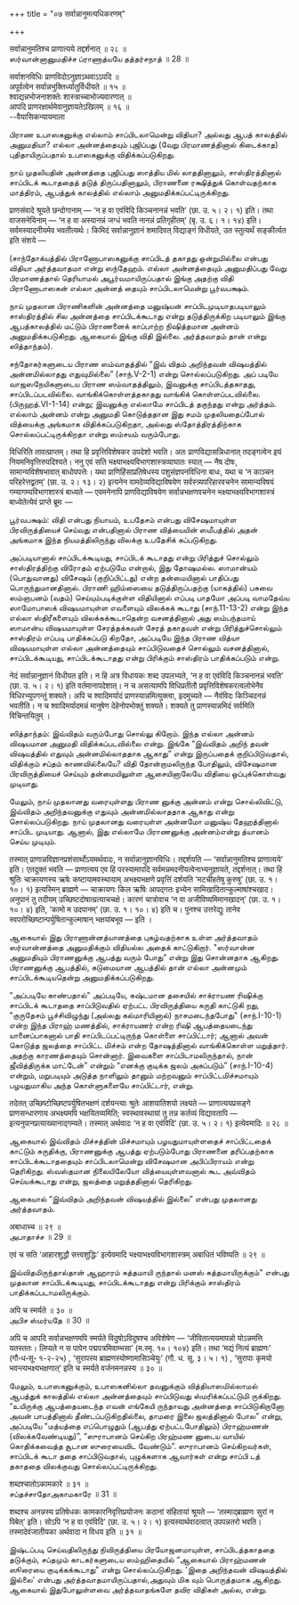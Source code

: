 +++
title = "०७ सर्वान्नानुमत्यधिकरणम्"

+++

सर्वान्नानुमतिश्च प्राणात्यये तद्दर्शनात् ॥ २८ ॥  
ஸர்வான்னானுமதிச்ச ப்ராணாத்யயே தத்தர்சநாத் ॥ 28 ॥

सर्वाशनविधिः प्राणविदोऽनुज्ञाऽथवाऽऽपदि ॥  
अपूर्वत्वेन सर्वान्नभुक्तिर्ध्यातुर्विधीयते ॥ १५ ॥  
श्वाद्यन्नभोजनाशक्तेः शास्त्राच्चाभोज्यवारणात् ॥  
आपदि प्राणरक्षार्थमेवानुज्ञायतेऽखिलम् ॥ १६ ॥  
--वैयासिकन्यायमाला

பிராண உபாஸகனுக்கு எல்லாம் சாப்பிடலாமென்று விதியா? அல்லது ஆபத் காலத்தில்
அனுமதியா? எல்லா அன்னத்தையும் புஜிப்பது (வேறு பிரமாணத்தினால் கிடைக்காத)
புதிதாயிருப்பதால் உபாஸகனுக்கு விதிக்கப்படுகிறது.

நாய் முதலியதின் அன்னத்தை புஜிப்பது ஸாத்திய மில் லாததினாலும்,
சாஸ்திரத்தினால் சாப்பிடக் கூடாததைத் தடுத் திருப்பதினாலும், பிராணனை
ரக்ஷித்துக் கொள்வதற்காக மாத்திரம், ஆபத்துக் காலத்தில் எல்லாம்
அனுமதிக்கப்பட்டிருக்கிறது.

प्राणसंवादे श्रूयते छन्दोगानाम् — ‘न ह वा एवंविदि किञ्चनानन्नं भवति’
(छा. उ. ५। २। १) इति। तथा वाजसनेयिनाम् — ‘न ह वा अस्यानन्नं जग्धं
भवति नानन्नं प्रतिगृहीतम्’ (बृ. उ. ६। १। १४) इति। सर्वमस्यादनीयमेव
भवतीत्यर्थः। किमिदं सर्वान्नानुज्ञानं शमादिवत् विद्याङ्गं विधीयते, उत
स्तुत्यर्थं सङ्कीर्त्यत इति संशये —

(சாந்தோக்யத்தில் பிராணோபாஸகனுக்கு சாப்பிடத் தகாதது ஒன்றுமில்லை என்பது
விதியா அர்த்தவாதமா என்று ஸந்தேஹம். எல்லா அன்னத்தையும் அனுமதிப்பது வேறு
பிரமாணத்தால் தெரியாமல் அபூர்வமாயிருப்பதால் இங்கு அதற்கு விதி
பிராணோபாஸகன் எல்லா அன்னத் தையும் சாப்பிடலாமென்று பூர்வபக்ஷம்.

நாய் முதலான பிராணிகளின் அன்னத்தை மனுஷ்யன் சாப்பிடமுடியாதபடியாலும்
சாஸ்திரத்தில் சில அன்னத்தை சாப்பிடக்கூடாது என்று தடுத்திருக்கிற
படியாலும் இங்கு ஆபத்காலத்தில் மட்டும் பிராணனைக் காப்பாற்ற நிஷித்தமான
அன்னம் அனுமதிக்கபடுகிறது. ஆகையால் இங்கு விதி இல்லை. அர்த்தவாதம் தான்
என்று ஸித்தாந்தம்).

சந்தோகர்களுடைய பிராண ஸம்வாதத்தில் “இவ் விதம் அறிந்தவன் விஷயத்தில்
அன்னமில்லாதது எதுவுமில்லை” (சாந்.V-2-1) என்று சொல்லப்படுகிறது. அப் படியே
வாஜஸநேயிகளுடைய பிராண ஸம்வாதத்திலும், இவனுக்கு சாப்பிடத்தகாதது,
சாப்பிடப்படவில்லை. வாங்கிக்கொள்ளத்தகாதது வாங்கிக் கொள்ளப்படவில்லை.
(பிருஹத்.VI-1-14) என்று; இவனுக்கு எல்லாமே சாப்பிடத் தகுந்தது என்று
அர்த்தம். எல்லாம் அன்னம் என்று அனுமதி கொடுத்ததான இது சமம் முதலியதைப்போல்
வித்யைக்கு அங்கமாக விதிக்கப்படுகிறதா, அல்லது ஸ்தோத்திரத்திற்காக
சொல்லப்பட்டிருக்கிறதா என்று ஸம்சயம் வரும்போது.

विधिरिति तावत्प्राप्तम्। तथा हि प्रवृत्तिविशेषकर उपदेशो भवति। अतः
प्राणविद्यासन्निधानात् तदङ्गत्वेन इयं नियमनिवृत्तिरुपदिश्यते। ननु एवं
सति भक्ष्याभक्ष्यविभागशास्त्रव्याघातः स्यात् — नैष दोषः,
सामान्यविशेषभावात् बाधोपपत्तेः। यथा प्राणिहिंसाप्रतिषेधस्य
पशुसंज्ञपनविधिना बाधः, यथा च ‘न काञ्चन परिहरेत्तद्व्रतम्’ (छा. उ. २।
१३। २) इत्यनेन वामदेव्यविद्याविषयेण सर्वस्त्र्यपरिहारवचनेन सामान्यविषयं
गम्यागम्यविभागशास्त्रं बाध्यते — एवमनेनापि प्राणविद्याविषयेण
सर्वान्नभक्षणवचनेन भक्ष्याभक्ष्यविभागशास्त्रं बाध्येतेत्येवं प्राप्ते
ब्रूमः —

பூர்வபக்ஷம்: விதி என்பது நியாயம், உபதேசம் என்பது விசேஷமாயுள்ள
பிரவிருத்தியைச் செய்வது என்பதினால் பிராண வித்யையின் ஸமீபத்தில் அதன்
அங்கமாக இந்த நியமத்திலிருந்து விலக்கு உபதேசிக் கப்படுகிறது.

அப்படியானால் சாப்பிடக்கூடியது, சாப்பிடக் கூடாதது என்று பிரித்துச்
சொல்லும் சாஸ்திரத்திற்கு விரோதம் ஏற்படுமே என்றால், இது தோஷமல்ல.
ஸாமான்யம் (பொதுவானது) விசேஷம் (குறிப்பிட்டது) என்ற தன்மையினால் பாதிப்பது
பொருந்துமானதினால். பிராணி ஹிம்ஸையை தடுத்திருப்பதற்கு (யாகத்தில்) பசுவை
ஸம்ஞபனம் (வதம்) செய்யும்படிக்குள்ள விதியினால் எப்படி பாதமோ அப்படி
வாமதேவ்ய ஸாமோபாஸக் விஷயமாயுள்ள எவளையும் விலக்கக் கூடாது (சாந்.11-13-2)
என்று இந்த எல்லா ஸ்திரீகளையும் விலக்கக்கூடாதென்ற வசனத்தினால் அது
ஸம்பந்தமாய் ஸாமான்ய விஷயமாயுள்ள சேரத்தக்கவள் சேரத் தகாதவள் என்று
பிரித்துச்சொல்லும் சாஸ்திரம் எப்படி பாதிக்கப்படு கிறதோ, அப்படியே இந்த
பிராண வித்யா விஷயமாயுள்ள எல்லா அன்னத்தையும் சாப்பிடுவதைச் சொல்லும்
வசனத்தினால், சாப்பிடக்கூடியது, சாப்பிடக்கூடாதது என்று பிரிக்கும்
சாஸ்திரம் பாதிக்கப்படும் என்று.

नेदं सर्वान्नानुज्ञानं विधीयत इति। न हि अत्र विधायकः शब्द उपलभ्यते, ‘न
ह वा एवंविदि किञ्चनानन्नं भवति’ (छा. उ. ५। २। १) इति वर्तमानापदेशात्।
न च असत्यामपि विधिप्रतीतौ प्रवृत्तिविशेषकरत्वलोभेनैव विधिरभ्युपगन्तुं
शक्यते। अपि च श्वादिमर्यादं प्राणस्यान्नमित्युक्त्वा, इदमुच्यते —
नैवंविदः किञ्चिदनन्नं भवतीति। न च श्वादिमर्यादमन्नं मानुषेण
देहेनोपभोक्तुं शक्यते। शक्यते तु प्राणस्यान्नमिदं सर्वमिति
विचिन्तयितुम् ।

ஸித்தாந்தம்: இவ்விதம் வரும்போது சொல்லு கிறோம். இந்த எல்லா அன்னம் விஷயமான
அனுமதி விதிக்கப்படவில்லை என்று. இங்கே “இவ்விதம் அறிந் தவன் விஷயத்தில்
எதுவும் அன்னமில்லாததாக ஆகாது” என்று இருப்பதைக் குறிப்பிடுவதால்,
விதிக்கும் சப்தம் காணவில்லையே? விதி தோன்றாமலிருந்த போதிலும், விசேஷமான
பிரவிருத்தியைச் செய்யும் தன்மையிலுள்ள ஆசையினாலேயே விதியை ஒப்புக்கொள்வது
முடியாது.

மேலும், நாய் முதலானது வரையுள்ளது பிராண னுக்கு அன்னம் என்று சொல்லிவிட்டு,
இவ்விதம் அறிந்தவனுக்கு எதுவும் அன்னமில்லாததாக ஆகாது என்று
சொல்லப்படுகிறது. நாய் முதலானது வரையுள்ள அன்னமோ மனுஷ்ய தேஹத்தினால்
சாப்பிட முடியாது. ஆனால், இது எல்லாமே பிராணனுக்கு அன்னம்என்று த்யானம்
செய்ய முடியும்.

तस्मात् प्राणान्नविज्ञानप्रशंसार्थोऽयमर्थवादः, न सर्वान्नानुज्ञानविधिः।
तद्दर्शयति — ‘सर्वान्नानुमतिश्च प्राणात्यये’ इति। एतदुक्तं भवति —
प्राणात्यय एव हि परस्यामापदि सर्वमन्नमदनीयत्वेनाभ्यनुज्ञायते,
तद्दर्शनात्। तथा हि श्रुतिः चाक्रायणस्य ऋषेः कष्टायामवस्थायाम्
अभक्ष्यभक्षणे प्रवृत्तिं दर्शयति ‘मटचीहतेषु कुरुषु’ (छा. उ. १। १०। १)
इत्यस्मिन् ब्राह्मणे — चाक्रायणः किल ऋषिः आपद्गतः इभ्येन
सामिखादितान्कुल्माषांश्चखाद। अनुपानं तु तदीयम्
उच्छिष्टदोषात्प्रत्याचचक्षे। कारणं चात्रोवाच ‘न वा अजीविष्यमिमानखादन्’
(छा. उ. १। १०। ४) इति, ‘कामो म उदपानम्’ (छा. उ. १। १०। ४) इति च।
पुनश्च उत्तरेद्युः तानेव स्वपरोच्छिष्टान्पर्युषितान्कुल्माषान्
भक्षयांबभूव — इति ।

ஆகையால் இது பிராணான்னத்யானத்தை புகழ்வதற்காக உள்ள அர்த்தவாதம்
ஸர்வான்னத்தை அனுமதிக்கும் விதியல்ல அதைக் காட்டுகிறார். "ஸர்வான்ன
அனுமதியும் பிராணனுக்கு ஆபத்து வரும் போது” என்று இது சொன்னதாக ஆகிறது.
பிராணனுக்கு ஆபத்தில், கடுமையான ஆபத்தில் தான் எல்லா அன்னமும்
சாப்பிடக்கூடியதென்று அனுமதிக்கப்படுகிறது.

“அப்படியே காண்பதால்" அப்படியே, கஷ்டமான தசையில் சாக்ராயண ரிஷிக்கு
சாப்பிடக் கூடாததை சாப்பிடுவதில் ஏற்பட்ட பிரவிருத்தியை சுருதி காட்டுகி
றது, "குருதேசம் பூச்சிவிழுந்து (அல்லது கல்மாரியினால்) நாசமடைந்தபோது"
(சாந்.I-10-1) என்ற இந்த பிராஹ் மணத்தில், சாக்ராயணர் என்ற ரிஷி
ஆபத்தையடைந்து யானைப்பாகனால் பாதி சாப்பிடப்பட்டிருந்த கொள்ளை
சாப்பிட்டார்; ஆனால் அவன் கொடுத்த ஜலத்தை சாப்பிட்ட மிச்சம் என்ற
தோஷத்தினால் வாங்கிக்கொள்ள மறுத்தார். அதற்கு காரணத்தையும் சொன்னார்.
இவைகளை சாப்பிடாமலிருந்தால், நான் ஜீவித்திருக்க மாட்டேன்” என்றும் “எனக்கு
குடிக்க ஜலம் அகப்படும்” (சாந்.I-10-4) என்றும், மறுபடியும் அடுத்த
நாளிலும் தானும் மற்றவனும் சாப்பிட்டமிச்சமாயும் பழயதுமாகிய அந்த
கொள்ளுகளையே சாப்பிட்டார், என்று.

तदेतत् उच्छिष्टोच्छिष्टपर्युषितभक्षणं दर्शयन्त्याः श्रुतेः आशयातिशयो
लक्ष्यते — प्राणात्ययप्रसङ्गे प्राणसन्धारणाय अभक्ष्यमपि भक्षयितव्यमिति;
स्वस्थावस्थायां तु तन्न कर्तव्यं विद्यावतापि —
इत्यनुपानप्रत्याख्यानाद्गम्यते। तस्मात् अर्थवादः ‘न ह वा एवंविदि’ (छा.
उ. ५। २। १) इत्येवमादिः ॥ २८ ॥

ஆகையால் இவ்விதம் மிச்சத்தின் மிச்சமாயும் பழயதுமாயுள்ளதைச் சாப்பிட்டதைக்
காட்டும் சுருதிக்கு, பிராணனுக்கு ஆபத்து ஏற்படும்போது பிராணனை
தரிப்பதற்காக சாப்பிடக்கூடாததையும் சாப்பிடலாமென்று விசேஷமான அபிப்பிராயம்
என்று தெரிகிறது. ஸ்வஸ்தமான நிலையிலேயோ வித்யையுள்ளவனால் கூட அவ்விதம்
செய்யக்கூடாது என்று, ஜலத்தை மறுத்ததினால் தெரிகிறது.

ஆகையால் “இவ்விதம் அறிந்தவன் விஷயத்தில் இல்லை” என்பது முதலானது
அர்த்தவாதம்.

अबाधाच्च ॥ २९ ॥  
அபாதாச்ச ॥ 29 ॥

एवं च सति ‘आहारशुद्धौ सत्त्वशुद्धिः’ इत्येवमादि
भक्ष्याभक्ष्यविभागशास्त्रम् अबाधितं भविष्यति ॥ २९ ॥

இவ்விதமிருந்தால்தான் ஆஹாரம் சுத்தமாயி ருந்தால் மனஸ் சுத்தமாயிருக்கும்"
என்பது முதலான சாப்பிடக்கூடியது, சாப்பிடக்கூடாதது என்று பிரிக்கும்
சாஸ்திரம் பாதிக்கப்படாமலிருக்கும்.

अपि च स्मर्यते ॥ ३० ॥  
அபிச ஸ்மர்யதே ॥ 30 ॥

अपि च आपदि सर्वान्नभक्षणमपि स्मर्यते विदुषोऽविदुषश्च अविशेषेण —
‘जीवितात्ययमापन्नो योऽन्नमत्ति यतस्ततः। लिप्यते न स पापेन
पद्मपत्रमिवाम्भसा’ (म.स्मृ. १०। १०४) इति। तथा ‘मद्यं नित्यं ब्राह्मणः’
(गौ॰ध॰सू॰ १-२-२५) , ‘सुरापस्य ब्राह्मणस्योष्णामासिञ्चेयुः’ (गौ. ध. सू.
३। ५। १) , ‘सुरापाः कृमयो भवन्त्यभक्ष्यभक्षणात्’ इति च स्मर्यते
वर्जनमनन्नस्य ॥ ३० ॥

மேலும், உபாஸகனுக்கும், உபாஸகனில்லா தவனுக்கும் வித்தியாஸமில்லாமல்
ஆபத்துக் காலத்தில் எல்லா அன்னத்தையும் சாப்பிடுவது ஸ்மரிக்கப்பட்டுமி
ருக்கிறது. “உயிருக்கு ஆபத்தையடைந்த எவன் எங்கேயி ருந்தாவது அன்னத்தை
சாப்பிடுகிறானோ அவன் பாபத்தினால் தீண்டப்படுகிறதில்லை, தாமரை இலை
ஜலத்தினால் போல” என்று, அப்படியே "மத்யத்தை எப்பொழுதும் (ஆபத்து
ஏற்பட்டபோதிலும்) பிராஹ்மணன் (விலக்கவேண்டியது)”, “ஸுராபானம் செய்கிற
பிரஹ்மண னுடைய வாயில் கொதிக்கவைத்த சூடான ஸுரையைவிட வேண்டும்”. ஸுராபானம்
செய்கிறவர்கள், சாப்பிடக் கூடா ததை சாப்பிடுவதால், புழுக்களாக ஆவார்கள்
என்று சாப்பி டத் தகாததை விலக்குவது சொல்லப்பட்டிருக்கிறது.

शब्दश्चातोऽकामकारे ॥ ३१ ॥  
சப்தச்சாதோஅகாமகாரே ॥ 31 ॥

शब्दश्च अनन्नस्य प्रतिषेधकः कामकारनिवृत्तिप्रयोजनः कठानां संहितायां
श्रूयते — ‘तस्माद्ब्राह्मणः सुरां न पिबेत्’ इति। सोऽपि ‘न ह वा एवंविदि’
(छा. उ. ५। २। १) इत्यस्यार्थवादत्वात् उपपन्नतरो भवति।
तस्मादेवंजातीयका अर्थवादा न विधय इति ॥ ३१ ॥

இஷ்டப்படி செய்வதிலிருந்து நிவிருத்தியை பிரயோஜனமாயுள்ள, சாப்பிடத்தகாததை
தடுக்கும், சப்தமும் காடகர்களுடைய ஸம்ஹிதையில் “ஆகையால் பிராஹ்மணன் ஸூரையை
குடிக்கக்கூடாது” என்று சொல்லப்படுகிறது. 'இதை அறிந்தவன் விஷயத்தில் இல்லை'
என்பது அர்த்தவாதமாயிருப்பதால்,அதுவும் மிக வும் பொருத்தமாக ஆகிறது.
ஆகையால் இதுபோலுள்ளவை அர்த்தவாதங்களே தவிர விதிகள் அல்ல, என்று.
